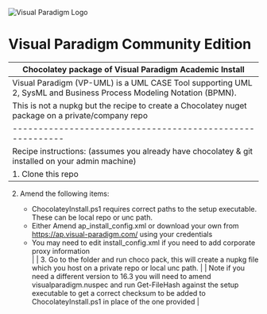![Visual Paradigm Logo](https://cdn.rawgit.com/gsmitheidw/visualparadigm-ce/8df28b64/visualparadigm-icon.png "Visual Paradigm")
# Visual Paradigm Community Edition

| Chocolatey package of Visual Paradigm Academic Install |
| ------------------------------------------------------- |
| Visual Paradigm (VP-UML) is a UML CASE Tool supporting UML 2, SysML and Business Process Modeling Notation (BPMN). |
| This is not a nupkg but the recipe to create a Chocolatey nuget package on a private/company repo |
| --------------------------------------------------------- |
| Recipe instructions:  (assumes you already have chocolatey & git installed on your admin machine) <br>
| 1. Clone this repo  <br>
 2. Amend the following items: <br>
 
	* ChocolateyInstall.ps1 requires correct paths to the setup executable. These can be local repo or unc path. <br>
	* Either Amend ap_install_config.xml or download your own from https://ap.visual-paradigm.com/ using your credentials <br> 
 	* You may need to edit install_config.xml if you need to add corporate proxy information <br>  |
| 3. Go to the folder and run choco pack, this will create a nupkg file which you host on a private repo or local unc path. |
| Note if you need a different version to 16.3 you will need to amend visualparadigm.nuspec and run Get-FileHash against the setup executable to get a correct checksum to be added to  ChocolateyInstall.ps1 in place of the one provided |

